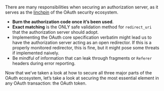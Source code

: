 There are many responsibilities when securing an authorization server, as it serves as the [linchpin](https://dictionary.cambridge.org/us/dictionary/english/linchpin) of the OAuth security ecosystem.

* **Burn the authorization code once it’s been used**.
* **Exact matching** is the ONLY safe validation method for `redirect_uri` that the authorization server should adopt.
* Implementing the OAuth core specification verbatim might lead us to have the authorization server acting as an open redirector. If this is a properly monitored redirector, this is fine, but it might pose some threats if implemented naively.
* Be mindful of information that can leak through fragments or `Referer` headers during error reporting.

Now that we’ve taken a look at how to secure all three major parts of the OAuth ecosystem, let’s take a look at securing the most essential element in any OAuth transaction: the OAuth token.